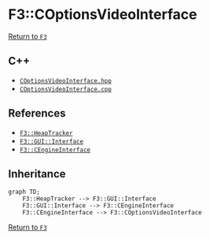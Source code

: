 # F3::COptionsVideoInterface

[Return to `F3`](/docs/F3.md)

## C++

- [`COptionsVideoInterface.hpp`](/c++/include/COptionsVideoInterface.hpp)
- [`COptionsVideoInterface.cpp`](/c++/source/COptionsVideoInterface.cpp)

## References

- [`F3::HeapTracker`](/docs/F3/HeapTracker.md)
- [`F3::GUI::Interface`](/docs/F3/GUI/Interface.md)
- [`F3::CEngineInterface`](/docs/F3/CEngineInterface.md)

## Inheritance

```mermaid
graph TD;
    F3::HeapTracker --> F3::GUI::Interface
    F3::GUI::Interface --> F3::CEngineInterface
    F3::CEngineInterface --> F3::COptionsVideoInterface
```

[Return to `F3`](/docs/F3.md)